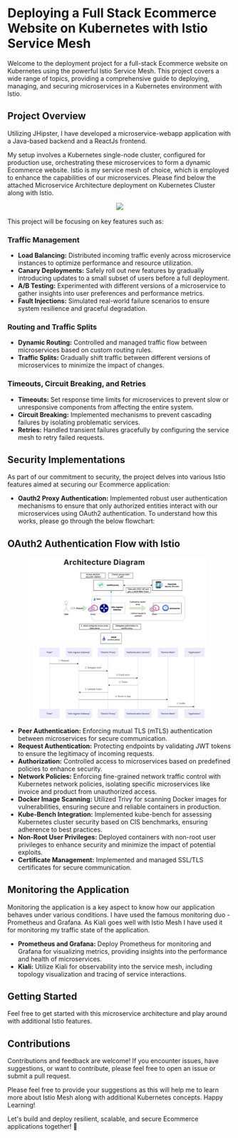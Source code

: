 # Deploying a Full Stack Ecommerce Website on Kubernetes with Istio Service Mesh

Welcome to the deployment project for a full-stack Ecommerce website on Kubernetes using the powerful Istio Service Mesh. This project covers a wide range of topics, providing a comprehensive guide to deploying, managing, and securing microservices in a Kubernetes environment with Istio. 

## Project Overview

Utilizing JHipster, I have developed a microservice-webapp application with a Java-based backend and a ReactJs frontend.

My setup involves a Kubernetes single-node cluster, configured for production use, orchestrating these microservices to form a dynamic Ecommerce website. Istio is my service mesh of choice, which is employed to enhance the capabilities of our microservices. Please find below the attached Microservice Architecture deployment on Kubernetes Cluster along with Istio. 

<div align="center">
    <img src="https://github.com/Adi2023/Kubernetes_IstioService_Deployment/blob/master/MicroService-Architecture-on-istio.jpg width="800">
</div>

This project will be focusing on key features such as:

### Traffic Management

- **Load Balancing:** Distributed incoming traffic evenly across microservice instances to optimize performance and resource utilization.
- **Canary Deployments:** Safely roll out new features by gradually introducing updates to a small subset of users before a full deployment.
- **A/B Testing:** Experimented with different versions of a microservice to gather insights into user preferences and performance metrics.
- **Fault Injections:** Simulated real-world failure scenarios to ensure system resilience and graceful degradation.

### Routing and Traffic Splits

- **Dynamic Routing:** Controlled and managed traffic flow between microservices based on custom routing rules.
- **Traffic Splits:** Gradually shift traffic between different versions of microservices to minimize the impact of changes.

### Timeouts, Circuit Breaking, and Retries

- **Timeouts:** Set response time limits for microservices to prevent slow or unresponsive components from affecting the entire system.
- **Circuit Breaking:** Implemented mechanisms to prevent cascading failures by isolating problematic services.
- **Retries:** Handled transient failures gracefully by configuring the service mesh to retry failed requests.

## Security Implementations

As part of our commitment to security, the project delves into various Istio features aimed at securing our Ecommerce application:

- **Oauth2 Proxy Authentication:** Implemented robust user authentication mechanisms to ensure that only authorized entities interact with our microservices using OAuth2 authentication. To understand how this works, please go through the below flowchart:

## OAuth2 Authentication Flow with Istio

<p align="center">
  <img src="https://github.com/Adi2023/Kubernetes_IstioService_Deployment/blob/master/Outh2-Istio.jpg" width="400" style="margin-right: 10px;"/>
  <img src="https://github.com/Adi2023/Kubernetes_IstioService_Deployment/blob/master/Oauth2-SequenceDiagram.png" width="400" style="margin-left: 10px;"/>
</p>
  
- **Peer Authentication:** Enforcing mutual TLS (mTLS) authentication between microservices for secure communication.
- **Request Authentication:** Protecting endpoints by validating JWT tokens to ensure the legitimacy of incoming requests.
- **Authorization:** Controlled access to microservices based on predefined policies to enhance security.
- **Network Policies:** Enforcing fine-grained network traffic control with Kubernetes network policies, isolating specific microservices like invoice and product from unauthorized access.
- **Docker Image Scanning:** Utilized Trivy for scanning Docker images for vulnerabilities, ensuring secure and reliable containers in production.
- **Kube-Bench Integration:** Implemented kube-bench for assessing Kubernetes cluster security based on CIS benchmarks, ensuring adherence to best practices.
- **Non-Root User Privileges:** Deployed containers with non-root user privileges to enhance security and minimize the impact of potential exploits.
- **Certificate Management:** Implemented and managed SSL/TLS certificates for secure communication.

## Monitoring the Application

Monitoring the application is a key aspect to know how our application behaves under various conditions. I have used the famous monitoring duo - Prometheus and Grafana. As Kiali goes well with Istio Mesh I have used it for monitoring my traffic state of the application. 


- **Prometheus and Grafana:** Deploy Prometheus for monitoring and Grafana for visualizing metrics, providing insights into the performance and health of microservices.
- **Kiali:** Utilize Kiali for observability into the service mesh, including topology visualization and tracing of service interactions.


## Getting Started

Feel free to get started with this microservice architecture and play around with additional Istio features.

## Contributions

Contributions and feedback are welcome! If you encounter issues, have suggestions, or want to contribute, please feel free to open an issue or submit a pull request.

Please feel free to provide your suggestions as this will help me to learn more about Istio Mesh along with additional Kubernetes concepts. 
Happy Learning! 

Let's build and deploy resilient, scalable, and secure Ecommerce applications together! 🚀
